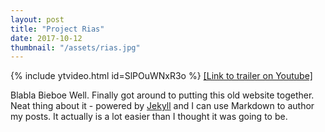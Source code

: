 ```yaml
---
layout: post
title: "Project Rias"
date: 2017-10-12
thumbnail: "/assets/rias.jpg"
---
```


{% include ytvideo.html id=SlPOuWNxR3o %}
<a href="https://www.youtube.com/watch?v=SlPOuWNxR3o">[Link to trailer on Youtube]</a>

Blabla Bieboe
Well. Finally got around to putting this old website together. Neat thing about it - powered by [Jekyll](http://jekyllrb.com) and I can use Markdown to author my posts. It actually is a lot easier than I thought it was going to be.
